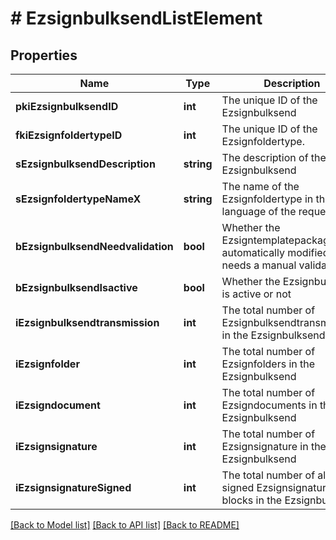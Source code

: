 # # EzsignbulksendListElement

## Properties

Name | Type | Description | Notes
------------ | ------------- | ------------- | -------------
**pkiEzsignbulksendID** | **int** | The unique ID of the Ezsignbulksend |
**fkiEzsignfoldertypeID** | **int** | The unique ID of the Ezsignfoldertype. |
**sEzsignbulksendDescription** | **string** | The description of the Ezsignbulksend |
**sEzsignfoldertypeNameX** | **string** | The name of the Ezsignfoldertype in the language of the requester |
**bEzsignbulksendNeedvalidation** | **bool** | Whether the Ezsigntemplatepackage was automatically modified and needs a manual validation |
**bEzsignbulksendIsactive** | **bool** | Whether the Ezsignbulksend is active or not |
**iEzsignbulksendtransmission** | **int** | The total number of Ezsignbulksendtransmissions in the Ezsignbulksend |
**iEzsignfolder** | **int** | The total number of Ezsignfolders in the Ezsignbulksend |
**iEzsigndocument** | **int** | The total number of Ezsigndocuments in the Ezsignbulksend |
**iEzsignsignature** | **int** | The total number of Ezsignsignature in the Ezsignbulksend |
**iEzsignsignatureSigned** | **int** | The total number of already signed Ezsignsignature blocks in the Ezsignbulksend |

[[Back to Model list]](../../README.md#models) [[Back to API list]](../../README.md#endpoints) [[Back to README]](../../README.md)
